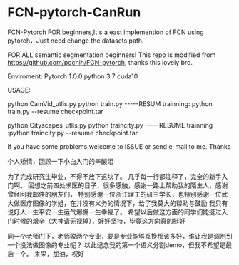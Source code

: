 # FCN-pytorch-CanRun
FCN-Pytorch FOR beginners,It's a east implemention of FCN using pytorch，Just need change the datasets path.

FOR ALL semantic segmentation beginners! 
This repo is modified from https://github.com/pochih/FCN-pytorch, thanks this lovely bro.

Enviroment: Pytorch 1.0.0 python 3.7 cuda10

USAGE:

python CamVid_utlis.py
python train.py
-----RESUM trainning: python train.py --resume checkpoint.tar 


python Cityscapes_utlis.py
python traincity.py
-----RESUME trainning :python traincity.py --resume checkpoint.tar 


If you have some problems,welcome to ISSUE or send e-mail to me. Thanks

个人矫情，回顾一下小白入门的辛酸泪

为了完成研究生毕业，不得不放下这块了。 
几乎每一行都注释了，完全的新手入门啊。 
回想之前四处求医的日子，很多感触，感谢一路上帮助我的陌生人，感谢曾经回我邮件的朋友们，
特别感谢一位浙江理工的研三学长，也特别感谢一位武大做医疗图像的学姐，在并没有义务的情况下，给了我莫大的帮助与鼓励 
我只有说好人一生平安一生运气爆棚一生幸福了。 
希望以后做这方面的同学们能挺过入门时候的艰辛（大神请无视掉），好好坚持，毕竟这方向真的挺好

同一个老师门下，老师收两个专业，要是专业能够互换那该多好，谁让我是调剂到一个没法做图像的专业呢？
以此纪念我的第一个语义分割demo，但我不希望是最后一个。 未来，加油，祝好
